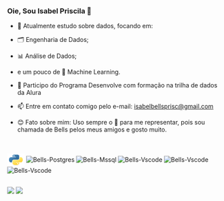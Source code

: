 ### Oie, Sou Isabel Priscila 🔔

- 🎯 Atualmente estudo sobre dados, focando em:
- 🗂️ Engenharia de Dados;
- 📊 Análise de Dados;
- e um pouco de 🧠 Machine Learning.

- 🌱 Participo do Programa Desenvolve com formação na trilha de dados da Alura


- 📫 Entre em contato comigo pelo e-mail: isabelbellsprisc@gmail.com

- 😊 Fato sobre mim: Uso sempre o 🔔 para me representar, pois sou chamada de Bells pelos meus amigos e gosto muito. 

##

<div style="display: inline_block"><br>
  
  <img align="center" alt="Bells-Python" height="30" width="40" src="https://raw.githubusercontent.com/devicons/devicon/master/icons/python/python-original.svg">
  <img align="center" alt="Bells-Postgres" height="30" width="100" src="https://img.shields.io/badge/PostgreSQL-316192?style=for-the-badge&logo=postgresql&logoColor=white"> 
  <img align="center" alt="Bells-Mssql" height="30" width="170" src="https://img.shields.io/badge/Microsoft_SQL_Server-CC2927?style=for-the-badge&logo=microsoft-sql-server&logoColor=white">
  <img align="center" alt="Bells-Vscode" height="30" width="160" src="https://img.shields.io/badge/Visual_Studio_Code-0078D4?style=for-the-badge&logo=visual%20studio%20code&logoColor=white">
  <img align="center" alt="Bells-Vscode" height="30" width="130" src="https://img.shields.io/badge/Visual_Studio-5C2D91?style=for-the-badge&logo=visual%20studio&logoColor=white">
   <img align="center" alt="Bells-Vscode" height="30" width="90" src="https://img.shields.io/badge/Linux-FCC624?style=for-the-badge&logo=linux&logoColor=black">

</div>

##

<div> 
  
  <a href = "mailto:isabelbellsprisc@gmail.com"><img src="https://img.shields.io/badge/Gmail-D14836?style=for-the-badge&logo=gmail&logoColor=white" target="_blank"></a>
  <a href="https://www.linkedin.com/in/isabel-priscila-rebello/" target="_blank"><img src="https://img.shields.io/badge/-LinkedIn-%230077B5?style=for-the-badge&logo=linkedin&logoColor=white" target="_blank"></a> 
  
</div>
